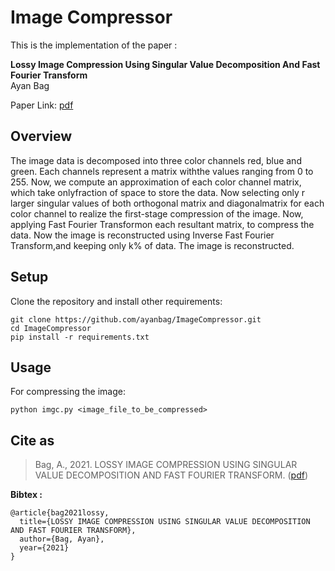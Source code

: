 # Image Compressor

This is the implementation of the paper : <br/>

**Lossy Image Compression Using Singular Value Decomposition And Fast Fourier Transform** <br/>
Ayan Bag <br/>

Paper Link: [pdf](https://www.researchgate.net/profile/Ayan-Bag/publication/347983766_Lossy_Image_Compression_Using_Singular_Value_Decomposition_And_Fast_Fourier_Transform/links/5ff14b5892851c13fee303d3/Lossy-Image-Compression-Using-Singular-Value-Decomposition-And-Fast-Fourier-Transform.pdf)


## Overview
The image data is decomposed into three color channels red, blue and green. Each channels represent a matrix withthe values ranging from 0 to 255. Now, we compute an approximation of each color channel matrix, which take onlyfraction of space to store the data. Now selecting only r larger singular values of both orthogonal matrix and diagonalmatrix for each color channel to realize the first-stage compression of the image. Now, applying Fast Fourier Transformon each resultant matrix, to compress the data. Now the image is reconstructed using Inverse Fast Fourier Transform,and keeping only k% of data. The image is reconstructed. 

## Setup

Clone the repository and install other requirements:

```
git clone https://github.com/ayanbag/ImageCompressor.git
cd ImageCompressor
pip install -r requirements.txt
```

## Usage
For compressing the image:
```
python imgc.py <image_file_to_be_compressed>
```

## Cite as
>Bag, A., 2021. LOSSY IMAGE COMPRESSION USING SINGULAR VALUE DECOMPOSITION AND FAST FOURIER TRANSFORM. ([pdf](https://www.researchgate.net/profile/Ayan-Bag/publication/347983766_Lossy_Image_Compression_Using_Singular_Value_Decomposition_And_Fast_Fourier_Transform/links/5ff14b5892851c13fee303d3/Lossy-Image-Compression-Using-Singular-Value-Decomposition-And-Fast-Fourier-Transform.pdf))



**Bibtex :**
```
@article{bag2021lossy,
  title={LOSSY IMAGE COMPRESSION USING SINGULAR VALUE DECOMPOSITION AND FAST FOURIER TRANSFORM},
  author={Bag, Ayan},
  year={2021}
}
``` 
